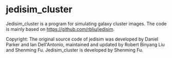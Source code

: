 # jedisim_cluster
Jedisim_cluster is a program for simulating galaxy cluster images. The code is mainly based on https://github.com/rbliu/jedisim.

Copyright: The original source code of jedisim was developed by Daniel Parker and Ian Dell'Antonio, maintained and updated by Robert Binyang Liu and Shenming Fu. Jedisim_cluster is developed by Shenming Fu.

